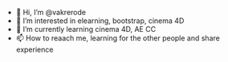 - 👋 Hi, I’m @vakrerode
- 👀 I’m interested in elearning, bootstrap, cinema 4D
- 🌱 I’m currently learning cinema 4D, AE CC
- 📫 How to reaach me, learning for the other people and share experience
<!---
vakrerode/vakrerode is a ✨ special ✨ repository because its `README.md` (this file) appears on your GitHub profile.
You can click the Preview link to take a look at your changes.
--->
